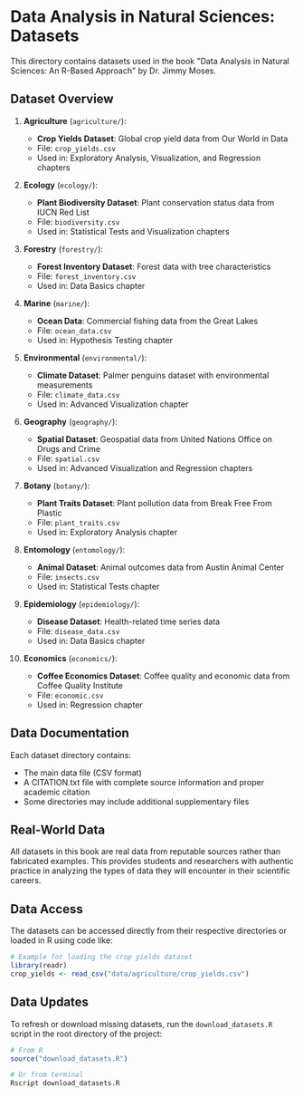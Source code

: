 # Data Analysis in Natural Sciences: Datasets

This directory contains datasets used in the book "Data Analysis in Natural Sciences: An R-Based Approach" by Dr. Jimmy Moses.

## Dataset Overview

1. **Agriculture** (`agriculture/`): 
   - **Crop Yields Dataset**: Global crop yield data from Our World in Data
   - File: `crop_yields.csv`
   - Used in: Exploratory Analysis, Visualization, and Regression chapters

2. **Ecology** (`ecology/`): 
   - **Plant Biodiversity Dataset**: Plant conservation status data from IUCN Red List
   - File: `biodiversity.csv`
   - Used in: Statistical Tests and Visualization chapters

3. **Forestry** (`forestry/`): 
   - **Forest Inventory Dataset**: Forest data with tree characteristics
   - File: `forest_inventory.csv`
   - Used in: Data Basics chapter

4. **Marine** (`marine/`): 
   - **Ocean Data**: Commercial fishing data from the Great Lakes
   - File: `ocean_data.csv`
   - Used in: Hypothesis Testing chapter

5. **Environmental** (`environmental/`): 
   - **Climate Dataset**: Palmer penguins dataset with environmental measurements
   - File: `climate_data.csv`
   - Used in: Advanced Visualization chapter

6. **Geography** (`geography/`): 
   - **Spatial Dataset**: Geospatial data from United Nations Office on Drugs and Crime
   - File: `spatial.csv`
   - Used in: Advanced Visualization and Regression chapters

7. **Botany** (`botany/`): 
   - **Plant Traits Dataset**: Plant pollution data from Break Free From Plastic
   - File: `plant_traits.csv`
   - Used in: Exploratory Analysis chapter

8. **Entomology** (`entomology/`): 
   - **Animal Dataset**: Animal outcomes data from Austin Animal Center
   - File: `insects.csv`
   - Used in: Statistical Tests chapter

9. **Epidemiology** (`epidemiology/`): 
   - **Disease Dataset**: Health-related time series data
   - File: `disease_data.csv`
   - Used in: Data Basics chapter

10. **Economics** (`economics/`): 
    - **Coffee Economics Dataset**: Coffee quality and economic data from Coffee Quality Institute
    - File: `economic.csv`
    - Used in: Regression chapter

## Data Documentation

Each dataset directory contains:
- The main data file (CSV format)
- A CITATION.txt file with complete source information and proper academic citation
- Some directories may include additional supplementary files

## Real-World Data

All datasets in this book are real data from reputable sources rather than fabricated examples. This provides students and researchers with authentic practice in analyzing the types of data they will encounter in their scientific careers.

## Data Access

The datasets can be accessed directly from their respective directories or loaded in R using code like:

```r
# Example for loading the crop yields dataset
library(readr)
crop_yields <- read_csv("data/agriculture/crop_yields.csv")
```

## Data Updates

To refresh or download missing datasets, run the `download_datasets.R` script in the root directory of the project:

```r
# From R
source("download_datasets.R")

# Or from terminal
Rscript download_datasets.R
